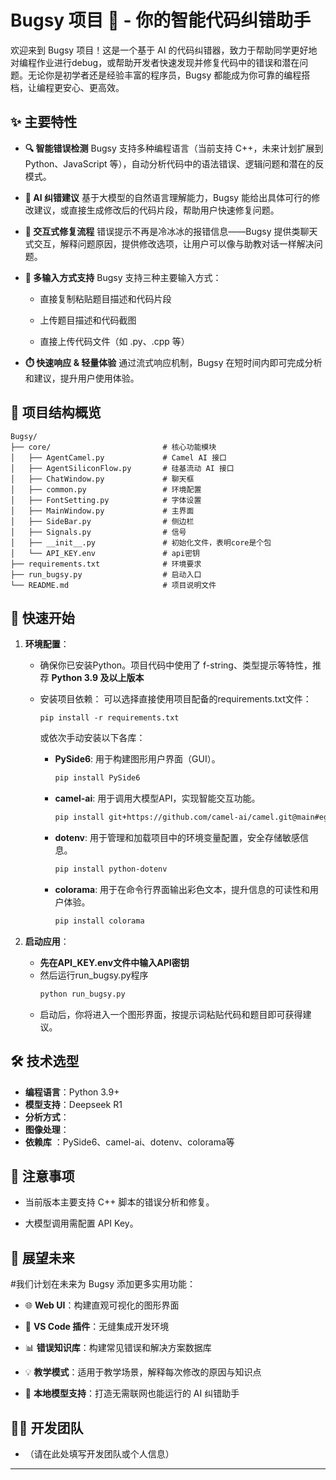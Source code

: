 # Bugsy 项目 🐞 - 你的智能代码纠错助手
欢迎来到 Bugsy 项目！这是一个基于 AI 的代码纠错器，致力于帮助同学更好地对编程作业进行debug，或帮助开发者快速发现并修复代码中的错误和潜在问题。无论你是初学者还是经验丰富的程序员，Bugsy 都能成为你可靠的编程搭档，让编程更安心、更高效。

## ✨ 主要特性
* **🔍 智能错误检测**
Bugsy 支持多种编程语言（当前支持 C++，未来计划扩展到 Python、JavaScript 等），自动分析代码中的语法错误、逻辑问题和潜在的反模式。

* **🧠 AI 纠错建议**
基于大模型的自然语言理解能力，Bugsy 能给出具体可行的修改建议，或直接生成修改后的代码片段，帮助用户快速修复问题。

* **💬 交互式修复流程**
错误提示不再是冷冰冰的报错信息——Bugsy 提供类聊天式交互，解释问题原因，提供修改选项，让用户可以像与助教对话一样解决问题。

* **📎 多输入方式支持**
Bugsy 支持三种主要输入方式：

  * 直接复制粘贴题目描述和代码片段

  * 上传题目描述和代码截图

  * 直接上传代码文件（如 .py、.cpp 等）

* **⏱️ 快速响应 & 轻量体验**
通过流式响应机制，Bugsy 在短时间内即可完成分析和建议，提升用户使用体验。

## 📂 项目结构概览
```
Bugsy/
├── core/                         # 核心功能模块
│   ├── AgentCamel.py             # Camel AI 接口
│   ├── AgentSiliconFlow.py       # 硅基流动 AI 接口
│   ├── ChatWindow.py             # 聊天框
│   ├── common.py                 # 环境配置
│   ├── FontSetting.py            # 字体设置
│   ├── MainWindow.py             # 主界面
│   ├── SideBar.py                # 侧边栏
│   ├── Signals.py                # 信号
│   ├── __init__.py               # 初始化文件，表明core是个包
│   └── API_KEY.env               # api密钥
├── requirements.txt              # 环境要求
├── run_bugsy.py                  # 启动入口
└── README.md                     # 项目说明文件
```

## 🚀 快速开始
1.  **环境配置**：
    *   确保你已安装Python。项目代码中使用了 f-string、类型提示等特性，推荐 **Python 3.9 及以上版本**

    *   安装项目依赖：
        可以选择直接使用项目配备的requirements.txt文件：
        ```bahs
        pip install -r requirements.txt
        ```
        或依次手动安装以下各库：
        *   **PySide6**: 用于构建图形用户界面（GUI）。
            ```bash
            pip install PySide6
            ```

        *   **camel-ai**: 用于调用大模型API，实现智能交互功能。
            ```bash
            pip install git+https://github.com/camel-ai/camel.git@main#egg=camel-ai
            ```
     
        *   **dotenv**: 用于管理和加载项目中的环境变量配置，安全存储敏感信息。
            ```bash
            pip install python-dotenv
            ```
     
        *   **colorama**: 用于在命令行界面输出彩色文本，提升信息的可读性和用户体验。
            ```bash
            pip install colorama
            ```


2.  **启动应用**：
    *   **先在API_KEY.env文件中输入API密钥**
    *   然后运行run_bugsy.py程序
        ```bash
        python run_bugsy.py
        ```
    *   启动后，你将进入一个图形界面，按提示词粘贴代码和题目即可获得建议。

## 🛠️ 技术选型
*   **编程语言**：Python 3.9+
*   **模型支持**：Deepseek R1
*   **分析方式**：
*   **图像处理**：
*   **依赖库**  ：PySide6、camel-ai、dotenv、colorama等

## 📝 注意事项
*   当前版本主要支持 C++ 脚本的错误分析和修复。

*   大模型调用需配置 API Key。

## 🔭 展望未来

#我们计划在未来为 Bugsy 添加更多实用功能：

*   🌐 **Web UI**：构建直观可视化的图形界面

*   🧩 **VS Code 插件**：无缝集成开发环境

*   📊 **错误知识库**：构建常见错误和解决方案数据库

*   💡 **教学模式**：适用于教学场景，解释每次修改的原因与知识点

*   🤖 **本地模型支持**：打造无需联网也能运行的 AI 纠错助手

## 🧑‍💻 开发团队
*   （请在此处填写开发团队或个人信息）

---
